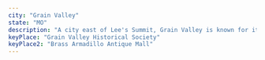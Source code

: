 ```yaml
---
city: "Grain Valley"
state: "MO"
description: "A city east of Lee's Summit, Grain Valley is known for its growing business community, award-winning schools."
keyPlace: "Grain Valley Historical Society"
keyPlace2: "Brass Armadillo Antique Mall"
---
```

